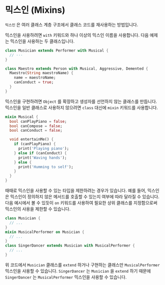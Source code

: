 # 믹스인 (Mixins)
`믹스인` 은 여러 클래스 계층 구조에서 클래스 코드를 재사용하는 방법입니다.

믹스인을 사용하려면 `with` 키워드와 하나 이상의 믹스인 이름을 사용합니다. 다음 예제는 믹스인을 사용하는 두 클래스입니다.
```dart
class Musician extends Performer with Musical {
  // ···
}

class Maestro extends Person with Musical, Aggressive, Demented {
  Maestro(String maestroName) {
    name = maestroName;
    canConduct = true;
  }
}
```

믹스인을 구현하려면 `Object` 를 확장하고 생성자를 선언하지 않는 클래스를 만듭니다. 믹스인을 일반 클래스로 사용하지 않으려면 `class` 대신에 `mixin` 키워드를 사용합니다.
```dart
mixin Musical {
  bool canPlayPiano = false;
  bool canCompose = false;
  bool canConduct = false;

  void entertainMe() {
    if (canPlayPiano) {
      print('Playing piano');
    } else if (canConduct) {
      print('Waving hands');
    } else {
      print('Humming to self');
    }
  }
}
```

때때로 믹스인을 사용할 수 있는 타입을 제한하려는 경우가 있습니다. 예를 들어, 믹스인은 믹스인이 정의하지 않은 메서드를 호출할 수 있는지 여부에 따라 달라질 수 있습니다. 다음 예시에서 볼 수 있듯이 `on` 키워드를 사용하여 필요한 상위 클래스를 지정함으로써 믹스인의 사용을 제한할 수 있습니다.
```dart
class Musician {
  // ...
}
mixin MusicalPerformer on Musician {
  // ...
}
class SingerDancer extends Musician with MusicalPerformer {
  // ...
}
```

위 코드에서 `Musician` 클래스를 `extend` 하거나 구현하는 클래스만 `MusicalPerformer` 믹스인을 사용할 수 있습니다. `SingerDancer` 는 `Musician` 을 `extend` 하기 때문에 `SingerDancer` 는 `MusicalPerformer` 믹스인을 사용할 수 있습니다.